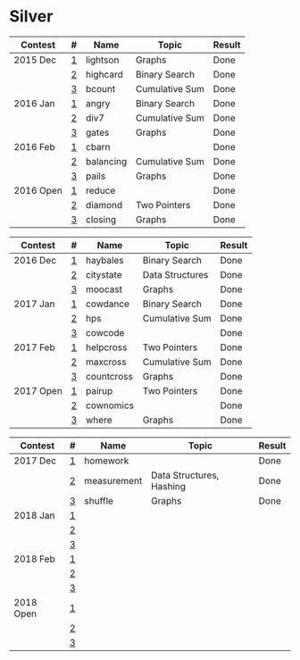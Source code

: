 #  Silver

| Contest         | #                          | Name | Topic            | Result                 |
| ------------- | ------------------------------------- |---------------| ---------------------- | - |
| 2015 Dec | [1](http://www.usaco.org/index.php?page=viewproblem2&cpid=570) | lightson | Graphs | Done |
| | [2](http://www.usaco.org/index.php?page=viewproblem2&cpid=571) | highcard | Binary Search | Done |
| | [3](http://www.usaco.org/index.php?page=viewproblem2&cpid=572) | bcount | Cumulative Sum | Done |
| 2016 Jan | [1](http://www.usaco.org/index.php?page=viewproblem2&cpid=594) | angry | Binary Search | Done |
| | [2](http://www.usaco.org/index.php?page=viewproblem2&cpid=595) | div7 | Cumulative Sum | Done |
| | [3](http://www.usaco.org/index.php?page=viewproblem2&cpid=596) | gates | Graphs | Done |
| 2016 Feb | [1](http://www.usaco.org/index.php?page=viewproblem2&cpid=618) | cbarn | | Done |
| | [2](http://www.usaco.org/index.php?page=viewproblem2&cpid=619) | balancing | Cumulative Sum | Done |
| | [3](http://www.usaco.org/index.php?page=viewproblem2&cpid=620) | pails | Graphs | Done |
| 2016 Open | [1](http://www.usaco.org/index.php?page=viewproblem2&cpid=642) | reduce | | Done |
| | [2](http://www.usaco.org/index.php?page=viewproblem2&cpid=643) | diamond | Two Pointers | Done |
| | [3](http://www.usaco.org/index.php?page=viewproblem2&cpid=644) | closing | Graphs | Done |

| Contest         | #                          | Name | Topic            | Result                 |
| ------------- | ------------------------------------- |---------------| ---------------------- | - |
| 2016 Dec | [1](http://www.usaco.org/index.php?page=viewproblem2&cpid=666) | haybales | Binary Search | Done |
| | [2](http://www.usaco.org/index.php?page=viewproblem2&cpid=667) | citystate | Data Structures | Done |
| | [3](http://www.usaco.org/index.php?page=viewproblem2&cpid=668) | moocast | Graphs | Done |
| 2017 Jan | [1](http://www.usaco.org/index.php?page=viewproblem2&cpid=690) | cowdance | Binary Search | Done |
| | [2](http://www.usaco.org/index.php?page=viewproblem2&cpid=691) | hps | Cumulative Sum | Done |
| | [3](http://www.usaco.org/index.php?page=viewproblem2&cpid=692) | cowcode | | Done |
| 2017 Feb | [1](http://www.usaco.org/index.php?page=viewproblem2&cpid=714) | helpcross | Two Pointers | Done |
| | [2](http://www.usaco.org/index.php?page=viewproblem2&cpid=715) | maxcross | Cumulative Sum | Done |
| | [3](http://www.usaco.org/index.php?page=viewproblem2&cpid=716) | countcross | Graphs | Done |
| 2017 Open | [1](http://www.usaco.org/index.php?page=viewproblem2&cpid=738) | pairup | Two Pointers | Done |
| | [2](http://www.usaco.org/index.php?page=viewproblem2&cpid=739) | cownomics | | Done |
| | [3](http://www.usaco.org/index.php?page=viewproblem2&cpid=740) | where | Graphs| Done |

| Contest         | #                          | Name | Topic            | Result                 |
| ------------- | ------------------------------------- |---------------| ---------------------- | - |
| 2017 Dec | [1](http://www.usaco.org/index.php?page=viewproblem2&cpid=762) | homework |  | Done |
| | [2](http://www.usaco.org/index.php?page=viewproblem2&cpid=763) | measurement | Data Structures, Hashing | Done |
| | [3](http://www.usaco.org/index.php?page=viewproblem2&cpid=764) | shuffle | Graphs | Done |
| 2018 Jan | [1](http://www.usaco.org/index.php?page=viewproblem2&cpid=690) | | | |
| | [2](http://www.usaco.org/index.php?page=viewproblem2&cpid=691) | | | |
| | [3](http://www.usaco.org/index.php?page=viewproblem2&cpid=692) | | | |
| 2018 Feb | [1](http://www.usaco.org/index.php?page=viewproblem2&cpid=714) | | | |
| | [2](http://www.usaco.org/index.php?page=viewproblem2&cpid=715) | | | |
| | [3](http://www.usaco.org/index.php?page=viewproblem2&cpid=716) | | | |
| 2018 Open | [1](http://www.usaco.org/index.php?page=viewproblem2&cpid=738) | | | |
| | [2](http://www.usaco.org/index.php?page=viewproblem2&cpid=739) | | | |
| | [3](http://www.usaco.org/index.php?page=viewproblem2&cpid=740) | | | |
